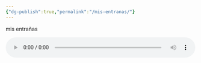```yaml
---
{"dg-publish":true,"permalink":"/mis-entranas/"}
---
```


mis entrañas

<audio controls style="width:100%; max-width:600px; display:block; margin:0 auto;">
  <source src="https://github.com/mimichuu/armisticio/raw/refs/heads/main/musica/mis%20entra%C3%B1as%202.wav" type="audio/wav">
  Your browser does not support the audio element.
</audio>